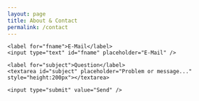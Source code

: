 ```yaml
---
layout: page
title: About & Contact
permalink: /contact
---
```




<form action="/">

    <label for="fname">E-Mail</label>
    <input type="text" id="fname" placeholder="E-Mail" />

    <label for="subject">Question</label>
    <textarea id="subject" placeholder="Problem or message..." style="height:200px"></textarea>

    <input type="submit" value="Send" />

  </form>

<style>
input[type=text], select, textarea {
    width: 100%;
    padding: 12px;
    border: 1px solid #ccc;
    border-radius: 4px;
    box-sizing: border-box;
    margin-top: 6px;
    margin-bottom: 16px;
    resize: vertical;
}

input[type=submit] {
    background-color: #4CAF50;
    color: white;
    padding: 12px 20px;
    border: none;
    border-radius: 4px;
    cursor: pointer;
}

input[type=submit]:hover {
    background-color: #45a049;
}
</style>

